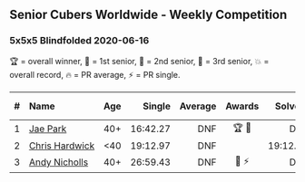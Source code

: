 ## Senior Cubers Worldwide - Weekly Competition
### 5x5x5 Blindfolded 2020-06-16

🏆 = overall winner, 🥇 = 1st senior, 🥈 = 2nd senior, 🥉 = 3rd senior, 💥 = overall record, 🔥 = PR average, ⚡ = PR single.

| # | Name | Age | Single | Average | Awards | Solve 1 | Solve 2 | Solve 3 | Video |
| :--: | :-- | :--: | --: | --: | :--: | --: | --: | --: | :-- |
| 1 | [<span style="white-space: nowrap">Jae Park</span>](../../persons/jae_park/555bf.md) | 40+ | 16:42.27 | DNF | 🏆 🥇 | DNF | DNF | 16:42.27 | [Link](https://www.facebook.com/events/208176410240808/permalink/209074773484305/) |
| 2 | [<span style="white-space: nowrap">Chris Hardwick</span>](../../persons/chris_hardwick/555bf.md) | <40 | 19:12.97 | DNF |  | 19:12.97 | DNS | DNS | [Link](https://www.facebook.com/events/208176410240808/permalink/210568120001637/) |
| 3 | [<span style="white-space: nowrap">Andy Nicholls</span>](../../persons/andy_nicholls/555bf.md) | 40+ | 26:59.43 | DNF | 🥈 ⚡ | DNF | DNF | 26:59.43 | [Link](https://www.facebook.com/events/208176410240808/permalink/210968409961608/) |

<!-- Global site tag (gtag.js) - Google Analytics -->
<script async src="https://www.googletagmanager.com/gtag/js?id=UA-86348435-3"></script>
<script>window.dataLayer = window.dataLayer || []; function gtag() {dataLayer.push(arguments);} gtag('js', new Date()); gtag('config', 'UA-86348435-3');</script>
